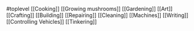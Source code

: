 #toplevel 
[[Cooking]]
[[Growing mushrooms]]
[[Gardening]]
[[Art]]
[[Crafting]]
[[Building]]
[[Repairing]]
[[Cleaning]]
[[Machines]]
[[Writing]]
[[Controlling Vehicles]]
[[Tinkering]]
